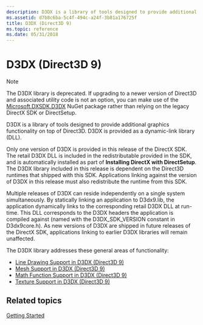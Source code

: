 ```yaml
---
description: D3DX is a library of tools designed to provide additional graphics functionality on top of Direct3D. D3DX is provided as a dynamic-link library (DLL).
ms.assetid: d7b8c6ba-5c4f-494c-a24f-3b81a176725f
title: D3DX (Direct3D 9)
ms.topic: reference
ms.date: 05/31/2018
---
```


# D3DX (Direct3D 9)

> [!NOTE]
> The D3DX library is deprecated. If upgrading to a newer version of Direct3D and associated utility code is not an option, you can make use of the [Microsoft.DXSDK.D3DX](https://www.nuget.org/packages/Microsoft.DXSDK.D3DX) NuGet package rather than relying on the legacy DirectX SDK or DirectSetup.

D3DX is a library of tools designed to provide additional graphics functionality on top of Direct3D. D3DX is provided as a dynamic-link library (DLL).

Only one version of D3DX is provided in this release of the DirectX SDK. The retail D3DX DLL is included in the redistributable provided in the SDK, and is automatically installed as part of **Installing DirectX with DirectSetup**. The D3DX library included in this release is dependent on the Direct3D runtimes that shipped with this SDK. Applications linking against the version of D3DX in this release must also redistribute the runtime from this SDK.

Multiple releases of D3DX can reside independently on a single system simultaneously. By statically linking an application to D3dx9.lib, the application dynamically links to the corresponding retail D3DX DLL at run-time. This DLL corresponds to the D3DX headers the application is compiled against (named with the D3DX\_SDK\_VERSION constant in D3dx9core.h). As new versions of D3DX are shipped in future releases of the DirectX SDK, applications linking to earlier D3DX libraries will remain unaffected.

The D3DX library addresses these general areas of functionality:

-   [Line Drawing Support in D3DX (Direct3D 9)](line-drawing-support-in-d3dx.md)
-   [Mesh Support in D3DX (Direct3D 9)](mesh-support-in-d3dx.md)
-   [Math Function Support in D3DX (Direct3D 9)](math-function-support-in-d3dx.md)
-   [Texture Support in D3DX (Direct3D 9)](texture-support-in-d3dx.md)

## Related topics

<dl> <dt>

[Getting Started](getting-started.md)
</dt> </dl>

 

 




